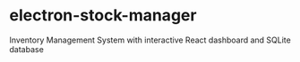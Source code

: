 # electron-stock-manager
Inventory Management System with interactive React dashboard and SQLite database
